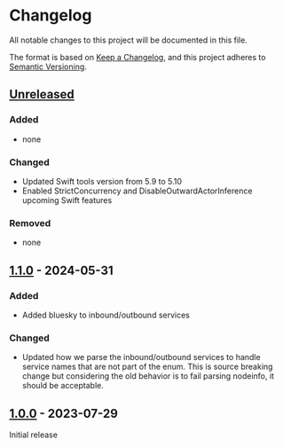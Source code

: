 # Changelog

All notable changes to this project will be documented in this file.

The format is based on [Keep a Changelog](https://keepachangelog.com/en/1.1.0/),
and this project adheres to [Semantic Versioning](https://semver.org/spec/v2.0.0.html).

## [Unreleased]

### Added

- none

### Changed

- Updated Swift tools version from 5.9 to 5.10
- Enabled StrictConcurrency and DisableOutwardActorInference upcoming Swift features

### Removed

- none

## [1.1.0] - 2024-05-31

### Added

- Added bluesky to inbound/outbound services

### Changed

- Updated how we parse the inbound/outbound services to handle service names that are
not part of the enum. This is source breaking change but considering the old behavior is to
fail parsing nodeinfo, it should be acceptable.

## [1.0.0] - 2023-07-29

Initial release

[unreleased]: https://github.com/shadone/DiasporaNodeInfo/compare/1.1.0...HEAD
[1.1.0]: https://github.com/shadone/DiasporaNodeInfo/compare/1.0.0...1.1.0
[1.0.0]: https://github.com/shadone/DiasporaNodeInfo/releases/tag/1.0.0
